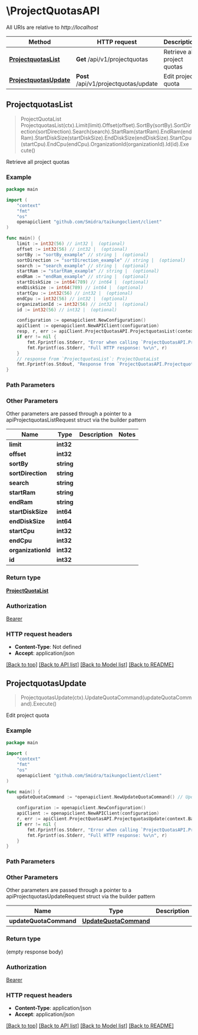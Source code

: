 # \ProjectQuotasAPI

All URIs are relative to *http://localhost*

Method | HTTP request | Description
------------- | ------------- | -------------
[**ProjectquotasList**](ProjectQuotasAPI.md#ProjectquotasList) | **Get** /api/v1/projectquotas | Retrieve all project quotas
[**ProjectquotasUpdate**](ProjectQuotasAPI.md#ProjectquotasUpdate) | **Post** /api/v1/projectquotas/update | Edit project quota



## ProjectquotasList

> ProjectQuotaList ProjectquotasList(ctx).Limit(limit).Offset(offset).SortBy(sortBy).SortDirection(sortDirection).Search(search).StartRam(startRam).EndRam(endRam).StartDiskSize(startDiskSize).EndDiskSize(endDiskSize).StartCpu(startCpu).EndCpu(endCpu).OrganizationId(organizationId).Id(id).Execute()

Retrieve all project quotas

### Example

```go
package main

import (
    "context"
    "fmt"
    "os"
    openapiclient "github.com/Smidra/taikungoclient/client"
)

func main() {
    limit := int32(56) // int32 |  (optional)
    offset := int32(56) // int32 |  (optional)
    sortBy := "sortBy_example" // string |  (optional)
    sortDirection := "sortDirection_example" // string |  (optional)
    search := "search_example" // string |  (optional)
    startRam := "startRam_example" // string |  (optional)
    endRam := "endRam_example" // string |  (optional)
    startDiskSize := int64(789) // int64 |  (optional)
    endDiskSize := int64(789) // int64 |  (optional)
    startCpu := int32(56) // int32 |  (optional)
    endCpu := int32(56) // int32 |  (optional)
    organizationId := int32(56) // int32 |  (optional)
    id := int32(56) // int32 |  (optional)

    configuration := openapiclient.NewConfiguration()
    apiClient := openapiclient.NewAPIClient(configuration)
    resp, r, err := apiClient.ProjectQuotasAPI.ProjectquotasList(context.Background()).Limit(limit).Offset(offset).SortBy(sortBy).SortDirection(sortDirection).Search(search).StartRam(startRam).EndRam(endRam).StartDiskSize(startDiskSize).EndDiskSize(endDiskSize).StartCpu(startCpu).EndCpu(endCpu).OrganizationId(organizationId).Id(id).Execute()
    if err != nil {
        fmt.Fprintf(os.Stderr, "Error when calling `ProjectQuotasAPI.ProjectquotasList``: %v\n", err)
        fmt.Fprintf(os.Stderr, "Full HTTP response: %v\n", r)
    }
    // response from `ProjectquotasList`: ProjectQuotaList
    fmt.Fprintf(os.Stdout, "Response from `ProjectQuotasAPI.ProjectquotasList`: %v\n", resp)
}
```

### Path Parameters



### Other Parameters

Other parameters are passed through a pointer to a apiProjectquotasListRequest struct via the builder pattern


Name | Type | Description  | Notes
------------- | ------------- | ------------- | -------------
 **limit** | **int32** |  | 
 **offset** | **int32** |  | 
 **sortBy** | **string** |  | 
 **sortDirection** | **string** |  | 
 **search** | **string** |  | 
 **startRam** | **string** |  | 
 **endRam** | **string** |  | 
 **startDiskSize** | **int64** |  | 
 **endDiskSize** | **int64** |  | 
 **startCpu** | **int32** |  | 
 **endCpu** | **int32** |  | 
 **organizationId** | **int32** |  | 
 **id** | **int32** |  | 

### Return type

[**ProjectQuotaList**](ProjectQuotaList.md)

### Authorization

[Bearer](../README.md#Bearer)

### HTTP request headers

- **Content-Type**: Not defined
- **Accept**: application/json

[[Back to top]](#) [[Back to API list]](../README.md#documentation-for-api-endpoints)
[[Back to Model list]](../README.md#documentation-for-models)
[[Back to README]](../README.md)


## ProjectquotasUpdate

> ProjectquotasUpdate(ctx).UpdateQuotaCommand(updateQuotaCommand).Execute()

Edit project quota

### Example

```go
package main

import (
    "context"
    "fmt"
    "os"
    openapiclient "github.com/Smidra/taikungoclient/client"
)

func main() {
    updateQuotaCommand := *openapiclient.NewUpdateQuotaCommand() // UpdateQuotaCommand |  (optional)

    configuration := openapiclient.NewConfiguration()
    apiClient := openapiclient.NewAPIClient(configuration)
    r, err := apiClient.ProjectQuotasAPI.ProjectquotasUpdate(context.Background()).UpdateQuotaCommand(updateQuotaCommand).Execute()
    if err != nil {
        fmt.Fprintf(os.Stderr, "Error when calling `ProjectQuotasAPI.ProjectquotasUpdate``: %v\n", err)
        fmt.Fprintf(os.Stderr, "Full HTTP response: %v\n", r)
    }
}
```

### Path Parameters



### Other Parameters

Other parameters are passed through a pointer to a apiProjectquotasUpdateRequest struct via the builder pattern


Name | Type | Description  | Notes
------------- | ------------- | ------------- | -------------
 **updateQuotaCommand** | [**UpdateQuotaCommand**](UpdateQuotaCommand.md) |  | 

### Return type

 (empty response body)

### Authorization

[Bearer](../README.md#Bearer)

### HTTP request headers

- **Content-Type**: application/json
- **Accept**: application/json

[[Back to top]](#) [[Back to API list]](../README.md#documentation-for-api-endpoints)
[[Back to Model list]](../README.md#documentation-for-models)
[[Back to README]](../README.md)

